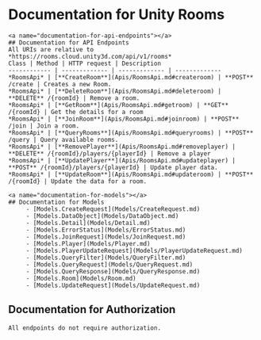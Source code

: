 # Documentation for Unity Rooms
    <a name="documentation-for-api-endpoints"></a>
    ## Documentation for API Endpoints
    All URIs are relative to *https://rooms.cloud.unity3d.com/api/v1/rooms*
    Class | Method | HTTP request | Description
    ------------ | ------------- | ------------- | -------------
    *RoomsApi* | [**CreateRoom**](Apis/RoomsApi.md#createroom) | **POST** /create | Creates a new Room.
    *RoomsApi* | [**DeleteRoom**](Apis/RoomsApi.md#deleteroom) | **DELETE** /{roomId} | Remove a room.
    *RoomsApi* | [**GetRoom**](Apis/RoomsApi.md#getroom) | **GET** /{roomId} | Get the details for a room
    *RoomsApi* | [**JoinRoom**](Apis/RoomsApi.md#joinroom) | **POST** /join | Join a room.
    *RoomsApi* | [**QueryRooms**](Apis/RoomsApi.md#queryrooms) | **POST** /query | Query available rooms.
    *RoomsApi* | [**RemovePlayer**](Apis/RoomsApi.md#removeplayer) | **DELETE** /{roomId}/players/{playerId} | Remove a player
    *RoomsApi* | [**UpdatePlayer**](Apis/RoomsApi.md#updateplayer) | **POST** /{roomId}/players/{playerId} | Update player data.
    *RoomsApi* | [**UpdateRoom**](Apis/RoomsApi.md#updateroom) | **POST** /{roomId} | Update the data for a room.
    
    <a name="documentation-for-models"></a>
    ## Documentation for Models
         - [Models.CreateRequest](Models/CreateRequest.md)
         - [Models.DataObject](Models/DataObject.md)
         - [Models.Detail](Models/Detail.md)
         - [Models.ErrorStatus](Models/ErrorStatus.md)
         - [Models.JoinRequest](Models/JoinRequest.md)
         - [Models.Player](Models/Player.md)
         - [Models.PlayerUpdateRequest](Models/PlayerUpdateRequest.md)
         - [Models.QueryFilter](Models/QueryFilter.md)
         - [Models.QueryRequest](Models/QueryRequest.md)
         - [Models.QueryResponse](Models/QueryResponse.md)
         - [Models.Room](Models/Room.md)
         - [Models.UpdateRequest](Models/UpdateRequest.md)
        
<a name="documentation-for-authorization"></a>
## Documentation for Authorization
    All endpoints do not require authorization.
